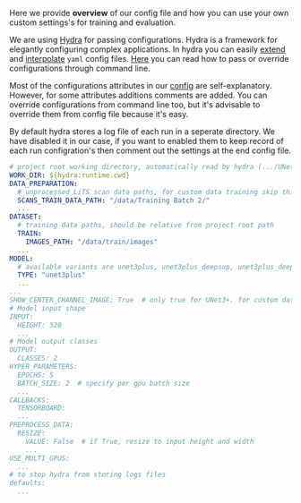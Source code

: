 
Here we provide **overview** of our config file and how you can use your own custom settings's for training and evaluation.


We are using [Hydra](https://hydra.cc/) for passing configurations. Hydra is a framework for elegantly configuring
complex applications. In hydra you can easily [extend](https://hydra.cc/docs/patterns/extending_configs/) and [interpolate](https://hydra.cc/docs/advanced/override_grammar/basic/#primitives) `yaml` config files.
[Here](https://hydra.cc/docs/1.0/advanced/override_grammar/basic/)  you can read how to pass or override configurations through command line.

Most of the configurations attributes in our [config](/configs/config.yaml) are self-explanatory. However, for some
attributes additions comments are added.
You can override configurations from command line too, but it's advisable to override them from config file because it's easy.

By default hydra stores a log file of each run in a seperate directory. We have disabled it in our case, 
if you want to enabled them to keep record of each run configration's then comment out the settings at the end config file.

```yaml
# project root working directory, automatically read by hydra (.../UNet3P)
WORK_DIR: ${hydra:runtime.cwd}
DATA_PREPARATION:
  # unprocessed LiTS scan data paths, for custom data training skip this section details 
  SCANS_TRAIN_DATA_PATH: "/data/Training Batch 2/"
  ...
DATASET:
  # training data paths, should be relative from project root path
  TRAIN:
    IMAGES_PATH: "/data/train/images"
  ...
MODEL:
  # available variants are unet3plus, unet3plus_deepsup, unet3plus_deepsup_cgm
  TYPE: "unet3plus"
  ...
...
SHOW_CENTER_CHANNEL_IMAGE: True  # only true for UNet3+. for custom dataset it should be False
# Model input shape
INPUT:
  HEIGHT: 320
  ...
# Model output classes
OUTPUT:
  CLASSES: 2
HYPER_PARAMETERS:
  EPOCHS: 5
  BATCH_SIZE: 2  # specify per gpu batch size
  ...
CALLBACKS:
  TENSORBOARD:
  ...
PREPROCESS_DATA:
  RESIZE:
    VALUE: False  # if True, resize to input height and width
    ...
USE_MULTI_GPUS:
  ...
# to stop hydra from storing logs files
defaults:
  ...
  
```
